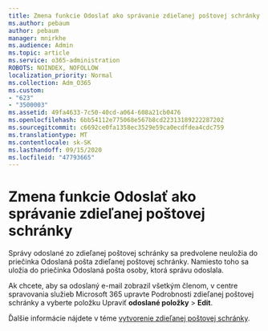 ```yaml
---
title: Zmena funkcie Odoslať ako správanie zdieľanej poštovej schránky
ms.author: pebaum
author: pebaum
manager: mnirkhe
ms.audience: Admin
ms.topic: article
ms.service: o365-administration
ROBOTS: NOINDEX, NOFOLLOW
localization_priority: Normal
ms.collection: Adm_O365
ms.custom:
- "623"
- "3500003"
ms.assetid: 49fa4633-7c50-40cd-a064-608a21cb0476
ms.openlocfilehash: 6bb54112e775068e567b8cd22313189222287202
ms.sourcegitcommit: c6692ce0fa1358ec3529e59ca0ecdfdea4cdc759
ms.translationtype: MT
ms.contentlocale: sk-SK
ms.lasthandoff: 09/15/2020
ms.locfileid: "47793665"
---
```

# <a name="changing-shared-mailbox-send-as-behavior"></a>Zmena funkcie Odoslať ako správanie zdieľanej poštovej schránky

Správy odoslané zo zdieľanej poštovej schránky sa predvolene neuložia do priečinka Odoslaná pošta zdieľanej poštovej schránky. Namiesto toho sa uložia do priečinka Odoslaná pošta osoby, ktorá správu odoslala.
  
Ak chcete, aby sa odoslaný e-mail zobrazil všetkým členom, v centre spravovania služieb Microsoft 365 upravte Podrobnosti zdieľanej poštovej schránky a vyberte položku Upraviť **odoslané položky** \> **Edit**.
  
Ďalšie informácie nájdete v téme [vytvorenie zdieľanej poštovej schránky](https://docs.microsoft.com/microsoft-365/admin/email/create-a-shared-mailbox).
  